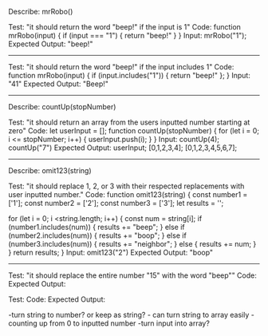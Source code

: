 Describe: mrRobo()

Test: "it should return the word "beep!" if the input is 1"
Code: function mrRobo(input) {
  if (input === "1") {
    return "beep!"
  } 
}
Input: mrRobo("1");
Expected Output: "beep!"
_________________________________________
Test: "it should return the word "beep!" if the input includes 1"
Code: function mrRobo(input) {
  if (input.includes("1")) {
    return "beep!"
  };
}
Input: "41"
Expected Output: "Beep!"
_________________________________________
Describe: countUp(stopNumber)

Test: "it should return an array from the users inputted number starting at zero"
Code: let userInput = [];
function countUp(stopNumber) {
  for (let i = 0; i <= stopNumber; i++) {
    userInput.push(i);
  }
}
Input: countUp(4); countUp("7")
Expected Output: userInput; [0,1,2,3,4]; [0,1,2,3,4,5,6,7];
_________________________________________
Describe: omit123(string)

Test: "it should replace 1, 2, or 3 with their respected replacements with user inputted number."
Code: 
function omit123(string) {
  const number1 = ['1'];
  const number2 = ['2'];
  const number3 = ['3'];
  let results = '';

  for (let i = 0; i <string.length; i++) {
    const num = string[i];
    if (number1.includes(num)) {
      results += "beep";
    } else if (number2.includes(num)) {
      results += "boop";
    } else if (number3.includes(num)) {
      results += "neighbor";
    } else {
      results += num;
    }
  }
  return results;
}
Input: omit123("2")
Expected Output: "boop"
________________________________________

Test: "it should replace the entire number "15" with the word "beep""
Code: 
Expected Output: 

Test: 
Code: 
Expected Output: 





-turn string to number? or keep as string? - can turn string to array easily
-counting up from 0 to inputted number
-turn input into array?